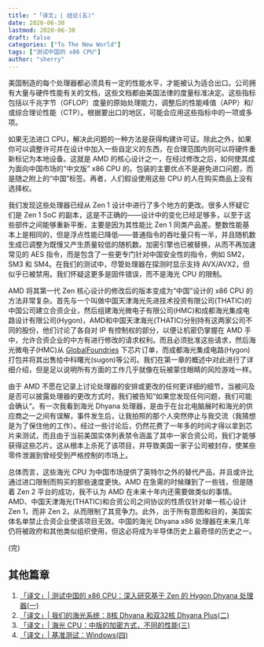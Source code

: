 ```yaml
---
title: "「译文」| 结论(五)" 
date: 2020-06-30
lastmod: 2020-06-30
draft: false
categories: ["To The New World"]
tags: ["测试中国的 x86 CPU"]
author: "sherry"
---
```

美国制造的每个处理器都必须具有一定的性能水平，才能被认为适合出口。公司拥有大量与硬件性能有关的文档，这些文档都由美国法律的度量标准决定。这些指标包括以千兆字节（GFLOP）度量的原始处理能力，调整后的性能峰值（APP）和/或综合理论性能（CTP）。根据要出口的地区，可能会应用这些指标中的一项或多项。

如果无法进口 CPU，解决此问题的一种方法是获得构建许可证。除此之外，如果你可以调整许可并在设计中加入一些自定义的东西，在合理范围内则可以将硬件重新标记为本地设备。这就是 AMD 的核心设计之一，在经过修改之后，如何使其成为面向中国市场的“中文版” x86 CPU 的。包装的主要优点不是避免进口问题，而是随之附上的“中国”标签。再者，人们假设使用这些 CPU 的人在购买商品上没有选择权。

<!--more-->

我们发现这些处理器已经从 Zen 1 设计中进行了多个地方的更改。很多人怀疑它们是 Zen 1 SoC 的副本，这是不正确的——设计中的变化已经足够多，以至于这些部件之间能够重新平衡，主要是因为其性能比 Zen 1 同类产品差。整数性能基本上是相同的，但是浮点性能已降低——普通指令的吞吐量只有一半，并且随机数生成已调整为既慢又产生质量较低的随机数。加密引擎也已被替换，从而不再加速常见的 AES 指令，而是包含了一些更专门针对中国安全性的指令，例如 SM2，SM3 和 SM4。在我们的测试中，尽管处理器在探测时显示支持 AVX/AVX2，但似乎已被禁用。我们怀疑这更多是固件错误，而不是海光 CPU 的限制。

AMD 将其第一代 Zen 核心设计的修改后的版本变成为“中国”设计的 x86 CPU 的方法非常复杂。首先与一个叫做中国天津海光先进技术投资有限公司(THATIC)的中国公司建立合资企业，然后组建海光微电子有限公司(HMC)和成都海光集成电路设计有限公司(Hygon)，AMD和中国天津海光(THATIC)分别持有这两家公司不同的股份，他们讨论了各自对 IP 有控制权的部分，以便让机密仍掌握在 AMD 手中，允许合资企业的中方有进行修改的请求权利。而且必须批准这些请求，然后海光微电子(HMC)从 [GlobalFoundries](https://www.globalfoundries.com/) 下芯片订单，而成都海光集成电路(Hygon)打包并将其出售给中科曙光(sugon)等公司。我们在第一章的概述中对此进行了详细介绍，但是足以说明所有方面的工作几乎就像在玩被蒙住眼睛的风险游戏一样。

由于 AMD 不愿在记录上讨论处理器的安排或更改的任何更详细的细节，当被问及是否可以披露处理器的更改方式时，我们被告知“如果您发现任何问题，我们可能会确认“。有一次我看到海光 Dhyana 处理器，是由于在台北电脑展时和海光的供应商之一之间有误解，事件发生后，让我拍照的那个人突然停止与我交流（我猜想是为了保住他的工作）。经过一些讨论后，仍然花费了一年多的时间才得以拿到芯片来测试，而且由于当前美国实体列表禁令涵盖了其中一家合资公司，我们才能够获得这些芯片。这从根本上杀死了该项目，并导致美国一家子公司被封存，使某些零件泄漏到曾经受到严格控制的市场上。

总体而言，这些海光 CPU 为中国市场提供了英特尔之外的替代产品，并且或许比通过进口限制而购买的那些速度更快。AMD 在急需的时候赚到了一些钱，但是随着 Zen 2 平台的成功，我不认为 AMD 在未来十年内还需要做类似的事情。AMD、中国天津海光(THATIC)和合资公司之间协议的性质仅针对单一核心设计 Zen 1，而非 Zen 2，从而限制了其竞争力。此外，出于所有意图和目的，美国实体名单禁止合资企业使该项目无效。中国的海光 Dhyana x86 处理器在未来几年仍将被政府和其他类似组织使用，但这必将成为半导体历史上最奇怪的历史之一。

(完)

## 其他篇章

1. [「译文」| 测试中国的 x86 CPU：深入研究基于 Zen 的 Hygon Dhyana 处理器(一)](https://sherry.ml/snow/post/hygon-cpus-1/)
2. [「译文」| 我们的海光系统：8核 Dhyana 和双32核 Dhyana Plus(二)](https://sherry.ml/snow/post/hygon-cpus-2/)
3. [「译文」| 海光 CPU：中版的加密方式，不同的性能(三)](https://sherry.ml/snow/post/hygon-cpus-3/)
4. [「译文」| 基准测试：Windows(四)](https://sherry.ml/snow/post/hygon-cpus-4/)
